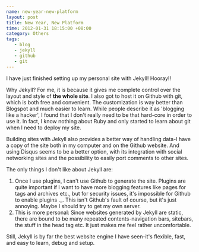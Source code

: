 ```yaml
---
name: new-year-new-platform
layout: post
title: New Year, New Platform
time: 2012-01-31 18:15:00 +08:00
category: Others
tags:
   - blog
   - jekyll
   - github
   - git
---
```


I have just finished setting up my personal site with Jekyll! Hooray!!

Why Jekyll? For me, it is because it gives me complete control over the layout
and style of **the whole site**. I also got to host it on Github with git,
which is both free and convenient. The customization is way better than Blogspot
and much easier to learn. While people describe it as 'blogging like a hacker', 
I found that I don't really need to be that hard-core in order to use it.
In fact, I know nothing about Ruby and only started to learn about git when 
I need to deploy my site.

Building sites with Jekyll also provides a better way of handling data-I have a copy of the site both in
my computer and on the Github website. And using Disqus seems to be a better
option, with its integration with social networking sites and the possibility
to easily port comments to other sites. 

The only things I don't like about Jekyll are:

1. Once I use plugins, I can't use Github to generate the site. 
   Plugins are quite important if I want to have more blogging features like
   pages for tags and archives etc., but for security issues, it's impossible
   for Github to enable plugins ._.
   This isn't Github's fault of course, but it's just annoying. Maybe I should try
   to get my own server.
2. This is more personal: 
   Since websites generated by Jekyll are static, there are bound to be many repeated
   contents-navigation bars, sitebars, the stuff in the head tag etc. It just makes me feel 
   rather uncomfortable.
   
Still, Jekyll is by far the best website engine I have seen-it's flexible, fast, and
easy to learn, debug and setup.

